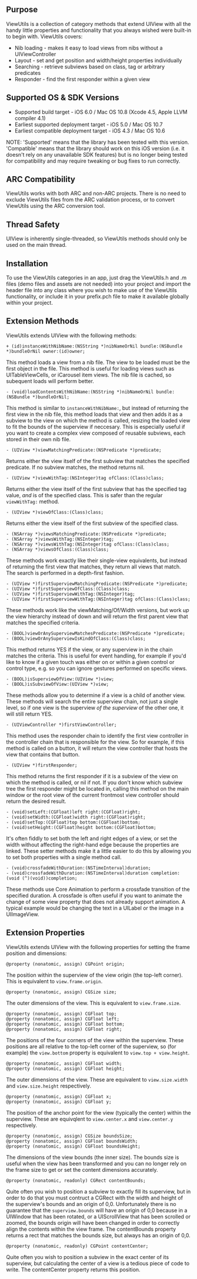 Purpose
--------------

ViewUtils is a collection of category methods that extend UIView with all the handy little properties and functionality that you always wished were built-in to begin with. ViewUtils covers:

* Nib loading - makes it easy to load views from nibs without a UIViewController
* Layout - set and get position and width/height properties individually
* Searching - retrieve subviews based on class, tag or arbitrary predicates
* Responder - find the first responder within a given view

Supported OS & SDK Versions
-----------------------------

* Supported build target - iOS 6.0 / Mac OS 10.8 (Xcode 4.5, Apple LLVM compiler 4.1)
* Earliest supported deployment target - iOS 5.0 / Mac OS 10.7
* Earliest compatible deployment target - iOS 4.3 / Mac OS 10.6

NOTE: 'Supported' means that the library has been tested with this version. 'Compatible' means that the library should work on this iOS version (i.e. it doesn't rely on any unavailable SDK features) but is no longer being tested for compatibility and may require tweaking or bug fixes to run correctly.


ARC Compatibility
------------------

ViewUtils works with both ARC and non-ARC projects. There is no need to exclude ViewUtils files from the ARC validation process, or to convert ViewUtils using the ARC conversion tool.


Thread Safety
--------------

UIView is inherently single-threaded, so ViewUtils methods should only be used on the main thread.


Installation
--------------

To use the ViewUtils categories in an app, just drag the ViewUtils.h and .m files (demo files and assets are not needed) into your project and import the header file into any class where you wish to make use of the ViewUtils functionality, or include it in your prefix.pch file to make it available globally within your project.


Extension Methods
-------------------

ViewUtils extends UIView with the following methods:

    + (id)instanceWithNibName:(NSString *)nibNameOrNil bundle:(NSBundle *)bundleOrNil owner:(id)owner;
    
This method loads a view from a nib file. The view to be loaded must be the first object in the file. This method is useful for loading views such as UITableViewCells, or iCarousel item views. The nib file is cached, so subequent loads will perform better.
    
    - (void)loadContentsWithNibName:(NSString *)nibNameOrNil bundle:(NSBundle *)bundleOrNil;
    
This method is similar to `instanceWithNibName:`, but instead of returning the first view in the nib file, this method loads that view and then adds it as a subview to the view on which the method is called, resizing the loaded view to fit the bounds of the superview if neccesary. This is especially useful if you want to create a complex view composed of reusable subviews, each stored in their own nib file.
    
    - (UIView *)viewMatchingPredicate:(NSPredicate *)predicate;
    
Returns either the view itself of the first subview that matches the specified predicate. If no subview matches, the method returns nil.
    
    - (UIView *)viewWithTag:(NSInteger)tag ofClass:(Class)class;
    
Returns either the view itself of the first subview that has the specified tag value, *and* is of the specified class. This is safer than the regular `viewWithTag:` method.
    
    - (UIView *)viewOfClass:(Class)class;
    
Returns either the view itself of the first subview of the specified class.
    
    - (NSArray *)viewsMatchingPredicate:(NSPredicate *)predicate;
    - (NSArray *)viewsWithTag:(NSInteger)tag;
    - (NSArray *)viewsWithTag:(NSInteger)tag ofClass:(Class)class;
    - (NSArray *)viewsOfClass:(Class)class;
    
These methods work exactly like their single-view equivalents, but instead of returning the first view that matches, they return all views that match. The search is performed in a depth-first fashion.

    - (UIView *)firstSuperviewMatchingPredicate:(NSPredicate *)predicate;
    - (UIView *)firstSuperviewOfClass:(Class)class;
    - (UIView *)firstSuperviewWithTag:(NSInteger)tag;
    - (UIView *)firstSuperviewWithTag:(NSInteger)tag ofClass:(Class)class;
    
These methods work like the viewMatching/Of/Width versions, but work *up* the view hierarchy instead of down and will return the first parent view that matches the specified criteria.

    - (BOOL)viewOrAnySuperviewMatchesPredicate:(NSPredicate *)predicate;
    - (BOOL)viewOrAnySuperviewIsKindOfClass:(Class)class;

This method returns YES if the view, or any superview in in the chain matches the criteria. This is useful for event handling, for example if you'd like to know if a given touch was either on or within a given control or control type, e.g. so you can ignore gestures performed on specific views.
    
    - (BOOL)isSuperviewOfView:(UIView *)view;
    - (BOOL)isSubviewOfView:(UIView *)view;
    
These methods allow you to determine if a view is a child of another view. These methods will search the entire superview chain, not just a single level, so if one view is the superview *of the superview* of the other one, it will still return YES.

    - (UIViewController *)firstViewController;

This method uses the responder chain to identify the first view controller in the controller chain that is responsible for the view. So for example, if this method is called on a button, it will return the view controller that hosts the view that contains that button.

    - (UIView *)firstResponder;
    
This method returns the first responder if it is a subview of the view on which the method is called, or nil if not. If you don't know which subview tree the first responder might be located in, calling this method on the main window or the root view of the current frontmost view controller should return the desired result.
    
    - (void)setLeft:(CGFloat)left right:(CGFloat)right;
    - (void)setWidth:(CGFloat)width right:(CGFloat)right;
    - (void)setTop:(CGFloat)top bottom:(CGFloat)bottom;
    - (void)setHeight:(CGFloat)height bottom:(CGFloat)bottom;

It's often fiddly to set both the left and right edges of a view, or set the width without affecting the right-hand edge because the properties are linked. These setter methods make it a little easier to do this by allowing you to set both properties with a single method call.

    - (void)crossfadeWithDuration:(NSTimeInterval)duration;
    - (void)crossfadeWithDuration:(NSTimeInterval)duration completion:(void (^)(void))completion;
    
These methods use Core Animation to perform a crossfade transition of the specified duration. A crossfade is often useful if you want to animate the change of some view property that does not already support animation. A typical example would be changing the text in a UILabel or the image in a UIImageView.


Extension Properties
--------------------

ViewUtils extends UIView with the following properties for setting the frame position and dimensions:

    @property (nonatomic, assign) CGPoint origin;
    
The position within the superview of the view origin (the top-left corner). This is equivalent to `view.frame.origin`.
    
    @property (nonatomic, assign) CGSize size;
    
The outer dimensions of the view. This is equivalent to `view.frame.size`.
    
    @property (nonatomic, assign) CGFloat top;
    @property (nonatomic, assign) CGFloat left;
    @property (nonatomic, assign) CGFloat bottom;
    @property (nonatomic, assign) CGFloat right;
    
The positions of the four corners of the view within the superview. These positions are all relative to the top-left corner of the superview, so (for example) the `view.bottom` property is equivalent to `view.top + view.height`.
    
    @property (nonatomic, assign) CGFloat width;
    @property (nonatomic, assign) CGFloat height;
    
The outer dimensions of the view. These are equivalent to `view.size.width` and  `view.size.height` respectively.
    
    @property (nonatomic, assign) CGFloat x;
    @property (nonatomic, assign) CGFloat y;
    
The position of the anchor point for the view (typically the center) within the superview. These are equivqlent to `view.center.x` and `view.center.y` respectively.

    @property (nonatomic, assign) CGSize boundsSize;
    @property (nonatomic, assign) CGFloat boundsWidth;
    @property (nonatomic, assign) CGFloat boundsHeight;
    
The dimensions of the view bounds (the inner size). The bounds size is useful when the view has been transformed and you can no longer rely on the frame size to get or set the content dimensions accurately.

    @property (nonatomic, readonly) CGRect contentBounds;
    
Quite often you wish to position a subview to exactly fill its superview, but in order to do that you must contruct a CGRect with the width and height of the superview's bounds and an origin of 0,0. Unfortunately there is no guarantee that the `superview.bounds` will have an origin of 0,0 because in a UIWindow that has been rotated, or a UIScrollView that has been scrolled or zoomed, the bounds origin will have been changed in order to correctly align the contents within the view frame. The contentBounds property returns a rect that matches the bounds size, but always has an origin of 0,0.
    
    @property (nonatomic, readonly) CGPoint contentCenter;
    
Quite often you wish to position a subview in the exact center of its superview, but calculating the center of a view is a tedious piece of code to write. The contentCenter property returns this position.
   